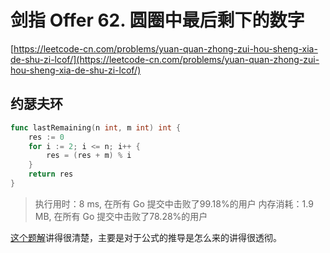 # 剑指 Offer 62. 圆圈中最后剩下的数字
[https://leetcode-cn.com/problems/yuan-quan-zhong-zui-hou-sheng-xia-de-shu-zi-lcof/](https://leetcode-cn.com/problems/yuan-quan-zhong-zui-hou-sheng-xia-de-shu-zi-lcof/)
## 约瑟夫环
```go
func lastRemaining(n int, m int) int {
	res := 0
	for i := 2; i <= n; i++ {
		res = (res + m) % i
	}
	return res
}
```
>执行用时：8 ms, 在所有 Go 提交中击败了99.18%的用户
内存消耗：1.9 MB, 在所有 Go 提交中击败了78.28%的用户


[这个题解](https://leetcode-cn.com/problems/yuan-quan-zhong-zui-hou-sheng-xia-de-shu-zi-lcof/solution/huan-ge-jiao-du-ju-li-jie-jue-yue-se-fu-huan-by-as/)讲得很清楚，主要是对于公式的推导是怎么来的讲得很透彻。
